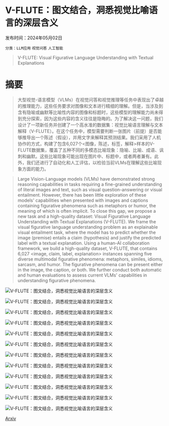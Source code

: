 # V-FLUTE：图文结合，洞悉视觉比喻语言的深层含义

发布时间：2024年05月02日

`分类：LLM应用` `视觉问答` `人工智能`

> V-FLUTE: Visual Figurative Language Understanding with Textual Explanations

# 摘要

> 大型视觉-语言模型（VLMs）在视觉问答和视觉推理等任务中表现出了卓越的推理能力，这些任务要求对图像和文本进行精细的理解。但是，当涉及到含有隐喻或幽默等比喻性内容的图像和标题时，这些模型的理解能力尚未得到充分探索，因为这些内容的含义往往是隐晦的。为了解决这一问题，我们设计了一项新任务并创建了一个高水准的数据集：视觉比喻语言理解与文本解释（V-FLUTE）。在这个任务中，模型需要判断一张图片（前提）是否能够推导出一个陈述（假设），并用文字来解释其预测结果。我们采用了人机协作的方式，构建了包含6,027个<图像，陈述，标签，解释>样本的V-FLUTE数据集，覆盖了五种不同的多模态比喻现象：隐喻、比喻、成语、讽刺和幽默。这些比喻现象可能出现在图片中、标题中，或者两者兼有。此外，我们还进行了自动化和人工评估，以检验当前VLMs在理解这些比喻现象方面的能力。

> Large Vision-Language models (VLMs) have demonstrated strong reasoning capabilities in tasks requiring a fine-grained understanding of literal images and text, such as visual question-answering or visual entailment. However, there has been little exploration of these models' capabilities when presented with images and captions containing figurative phenomena such as metaphors or humor, the meaning of which is often implicit. To close this gap, we propose a new task and a high-quality dataset: Visual Figurative Language Understanding with Textual Explanations (V-FLUTE). We frame the visual figurative language understanding problem as an explainable visual entailment task, where the model has to predict whether the image (premise) entails a claim (hypothesis) and justify the predicted label with a textual explanation. Using a human-AI collaboration framework, we build a high-quality dataset, V-FLUTE, that contains 6,027 <image, claim, label, explanation> instances spanning five diverse multimodal figurative phenomena: metaphors, similes, idioms, sarcasm, and humor. The figurative phenomena can be present either in the image, the caption, or both. We further conduct both automatic and human evaluations to assess current VLMs' capabilities in understanding figurative phenomena.

![V-FLUTE：图文结合，洞悉视觉比喻语言的深层含义](../../..//opt/data/Projects/HuggingArxiv/paper_images/2405.01474/x1.png)

![V-FLUTE：图文结合，洞悉视觉比喻语言的深层含义](../../..//opt/data/Projects/HuggingArxiv/paper_images/2405.01474/x2.png)

![V-FLUTE：图文结合，洞悉视觉比喻语言的深层含义](../../..//opt/data/Projects/HuggingArxiv/paper_images/2405.01474/x3.png)

![V-FLUTE：图文结合，洞悉视觉比喻语言的深层含义](../../..//opt/data/Projects/HuggingArxiv/paper_images/2405.01474/x4.png)

![V-FLUTE：图文结合，洞悉视觉比喻语言的深层含义](../../..//opt/data/Projects/HuggingArxiv/paper_images/2405.01474/x5.png)

![V-FLUTE：图文结合，洞悉视觉比喻语言的深层含义](../../..//opt/data/Projects/HuggingArxiv/paper_images/2405.01474/x6.png)

![V-FLUTE：图文结合，洞悉视觉比喻语言的深层含义](../../..//opt/data/Projects/HuggingArxiv/paper_images/2405.01474/x7.png)

![V-FLUTE：图文结合，洞悉视觉比喻语言的深层含义](../../..//opt/data/Projects/HuggingArxiv/paper_images/2405.01474/x8.png)

![V-FLUTE：图文结合，洞悉视觉比喻语言的深层含义](../../..//opt/data/Projects/HuggingArxiv/paper_images/2405.01474/x9.png)

![V-FLUTE：图文结合，洞悉视觉比喻语言的深层含义](../../..//opt/data/Projects/HuggingArxiv/paper_images/2405.01474/x10.png)

![V-FLUTE：图文结合，洞悉视觉比喻语言的深层含义](../../..//opt/data/Projects/HuggingArxiv/paper_images/2405.01474/x11.png)

![V-FLUTE：图文结合，洞悉视觉比喻语言的深层含义](../../..//opt/data/Projects/HuggingArxiv/paper_images/2405.01474/x12.png)

[Arxiv](https://arxiv.org/abs/2405.01474)